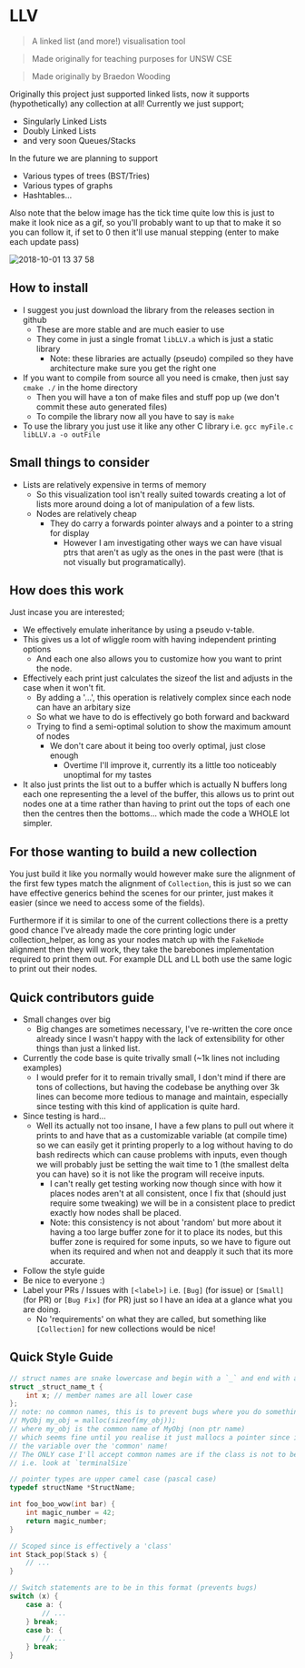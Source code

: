 # LLV

> A linked list (and more!) visualisation tool

> Made originally for teaching purposes for UNSW CSE

> Made originally by Braedon Wooding

Originally this project just supported linked lists, now it supports (hypothetically)
any collection at all!  Currently we just support;

- Singularly Linked Lists
- Doubly Linked Lists
- and very soon Queues/Stacks

In the future we are planning to support

- Various types of trees (BST/Tries)
- Various types of graphs
- Hashtables...

Also note that the below image has the tick time quite low this is just to make it look nice as a gif, so you'll probably want to up that to make it so you can follow it, if set to 0 then it'll use manual stepping (enter to make each update pass)

![2018-10-01 13 37 58](https://user-images.githubusercontent.com/22880786/46268789-0084f780-c580-11e8-9278-ca123f8ba489.gif)

## How to install

- I suggest you just download the library from the releases section in github
  - These are more stable and are much easier to use
  - They come in just a single fromat `libLLV.a` which is just a static library
    - Note: these libraries are actually (pseudo) compiled so they have architecture make sure you get the right one
- If you want to compile from source all you need is cmake, then just say `cmake ./` in the home directory
  - Then you will have a ton of make files and stuff pop up (we don't commit these auto generated files)
  - To compile the library now all you have to say is `make`
- To use the library you just use it like any other C library i.e. `gcc myFile.c libLLV.a -o outFile`

## Small things to consider

- Lists are relatively expensive in terms of memory
  - So this visualization tool isn't really suited towards creating a lot of lists
    more around doing a lot of manipulation of a few lists.
  - Nodes are relatively cheap
    - They do carry a forwards pointer always and a pointer to a string for display
      - However I am investigating other ways we can have visual ptrs that aren't
        as ugly as the ones in the past were (that is not visually but programatically).

## How does this work

Just incase you are interested;

- We effectively emulate inheritance by using a pseudo v-table.
- This gives us a lot of wliggle room with having independent printing options
  - And each one also allows you to customize how you want to print the node.
- Effectively each print just calculates the sizeof the list and adjusts in the case when it won't fit.
  - By adding a '...', this operation is relatively complex since each node can have an arbitary size
  - So what we have to do is effectively go both forward and backward
  - Trying to find a semi-optimal solution to show the maximum amount of nodes
    - We don't care about it being too overly optimal, just close enough
      - Overtime I'll improve it, currently its a little too noticeably unoptimal for my tastes
- It also just prints the list out to a buffer which is actually N buffers long
  each one representing the a level of the buffer, this allows us to print out nodes
  one at a time rather than having to print out the tops of each one then the centres
  then the bottoms... which made the code a WHOLE lot simpler.

## For those wanting to build a new collection

You just build it like you normally would however make sure the alignment of the first few types match the alignment of `Collection`, this is just so we can have effective generics behind the scenes for our printer, just makes it easier (since we need to access some of the fields).

Furthermore if it is similar to one of the current collections there is a pretty good chance I've already made the core printing logic under collection_helper, as long as your nodes match up with the `FakeNode` alignment then they will work, they take the barebones implementation required to print them out.  For example DLL and LL both use the same logic to print out their nodes.

## Quick contributors guide

- Small changes over big
  - Big changes are sometimes necessary, I've re-written the core once already
    since I wasn't happy with the lack of extensibility for other things than
    just a linked list.
- Currently the code base is quite trivally small (~1k lines not including examples)
  - I would prefer for it to remain trivally small, I don't mind if there are tons
    of collections, but having the codebase be anything over 3k lines can become
    more tedious to manage and maintain, especially since testing with this kind
    of application is quite hard.
- Since testing is hard...
  - Well its actually not too insane, I have a few plans to pull out where it prints to
    and have that as a customizable variable (at compile time) so we can easily get
    it printing properly to a log without having to do bash redirects which can cause problems
    with inputs, even though we will probably just be setting the wait time to 1 (the smallest
    delta you can have) so it is not like the program will receive inputs.
    - I can't really get testing working now though since with how it places nodes
      aren't at all consistent, once I fix that (should just require some tweaking)
      we will be in a consistent place to predict exactly how nodes shall be placed.
    - Note: this consistency is not about 'random' but more about it having a too large
      buffer zone for it to place its nodes, but this buffer zone is required for some
      inputs, so we have to figure out when its required and when not and deapply it
      such that its more accurate.
- Follow the style guide
- Be nice to everyone :)
- Label your PRs / Issues with `[<label>]` i.e. `[Bug]` (for issue) or `[Small]` (for PR)
  or `[Bug Fix]` (for PR) just so I have an idea at a glance what you are doing.
  - No 'requirements' on what they are called, but something like `[Collection]` for
    new collections would be nice!

## Quick Style Guide

```C
// struct names are snake lowercase and begin with a `_` and end with a `_t`
struct _struct_name_t {
    int x; // member names are all lower case
};
// note: no common names, this is to prevent bugs where you do something like
// MyObj my_obj = malloc(sizeof(my_obj));
// where my_obj is the common name of MyObj (non ptr name)
// which seems fine until you realise it just mallocs a pointer since it proritises
// the variable over the 'common' name!
// The ONLY case I'll accept common names are if the class is not to be malloc'd
// i.e. look at `terminalSize`

// pointer types are upper camel case (pascal case)
typedef structName *StructName;

int foo_boo_wow(int bar) {
    int magic_number = 42;
    return magic_number;
}

// Scoped since is effectively a 'class'
int Stack_pop(Stack s) {
    // ...
}

// Switch statements are to be in this format (prevents bugs)
switch (x) {
    case a: {
        // ...
    } break;
    case b: {
        // ...
    } break;
}
```
